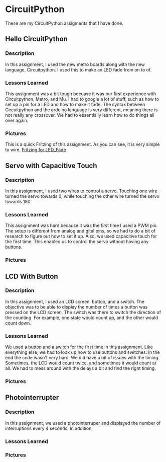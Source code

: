 # CircuitPython
These are my CircuitPython assigments that I have done.

## Hello CircuitPython
### Description 
In this assignment, I used the new metro boards along with the new language, Circuitpython. I used this to make an LED fade from on to of.

### Lessons Learned
This assignment was a bit tough becuase it was our first experience with Circuitpython, Metro, and Mu. I had to google a lot of stuff, such as how to set up a pin for a LED and how to make it fade. The syntax between Circuitpython and the arduino language is very different, meaning there is not really any crossover. We had to essentially learn how to do things all over again. 

### Pictures
This is a quick Fritzing of this assignment. As you can see, it is very simple to wire. 
[Fritzing for LED_Fade](/H:/Pictures/LED_Fade_Fritzing_bb.png)

## Servo with Capacitive Touch
### Description
In this assignment, I used two wires to control a servo. Touching one wire turned the servo towards 0, while touching the other wire turned the servo towards 180. 

### Lessons Learned
This assignment was hard because it was the first time I used a PWM pin. The setup is different from analog and gital pins, so we had to do a bit of research to figure out how to set it up. Also, we used capacitive touch for the first time. This enabled us to control the servo without having any buttons. 

### Pictures

## LCD With Button
### Description
In this assignment, I used an LCD screen, button, and a switch. The objective was to be able to display the number of times a button was pressed on the LCD screen. The switch was there to switch the direction of the counting. For example, one state would count up, and the other would count down. 

### Lessons Learned
We used a button and a switch for the first time in this assignment. Like everything else, we had to look up how to use buttons and switches. In the end the code wasn't very hard. We did have a bit of issues with the timing. Sometimes, the LCD would count twice, and sometimes it would count at all. We had to mess around with the delays a bit and find the right timing. 

### Pictures

## Photointerrupter
### Description
In this assignment, we used a photointerruper and displayed the number of interruptions every 4 seconds. In addition, 

### Lessons Learned

### Pictures
